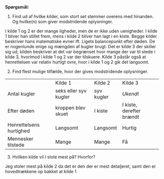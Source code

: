 **Spørgsmål:**

1) Find ud af hvilke kilder, som stort set stemmer overens med hinanden. Og hvilke(n) som giver modstridende oplysninger.

I kilde 1 og 2 er der mange ligheder, men de er ikke uden uenigheder. I kilde 1 bliver han stillet frem, mens i kilde 2 bliver han lagt i en kiste. Begge kilder beskriver hans matematiske evner ift. Ligets balancepunkt efter døden. De er nogenlunde enige og mængden af kugler brugt. Det er kilde 3 der skiller sig ud, kilden beskriver at det var begrænset hvor mange der var til stede i kilde 3, hvorimod i kilde 1 og 2 var der tilskuere. Kilde 3 påstår også at henrettelsen var relativ hurtigt ovre, hvor i kilde 1 og 2 gik det langsomt.

2) Find flest mulige tilfælde, hvor der gives modstridende oplysninger.

|                         |                       |            |                          |
| ----------------------- | --------------------- | ---------- | ------------------------ |
|                         | Kilde 1               | Kilde 2    | Kilde 3                  |
| Antal kugler            | seks eller syv kugler | syv kugler | _Ukendt_                 |
| Efter døden             | kroppen blev skuet    | I kiste    | I kiste, derefter brændt |
| Henrettelsens hurtighed | Langsomt              | Langsomt   | Hurtig                   |
| Mennesker tilstede      | Mange                 | Mange      | Få                       |

3) Hvilken kilde vil I stole mest på? Hvorfor?

Jeg stoler mest på kilde 2 da det er den der er mest detaljeret, samt den er hovedtrækkene op bakket at kilde 1